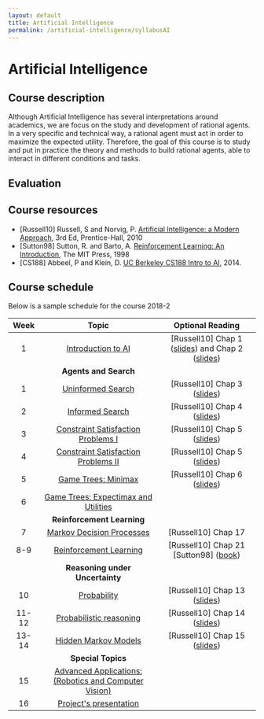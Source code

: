 ```yaml
---
layout: default
title: Artificial Intelligence
permalink: /artificial-intelligence/syllabusAI
---
```


# Artificial Intelligence

## Course description
Although Artificial Intelligence has several interpretations around academics, we are focus on the study and development of rational agents. In a very specific and technical way, a rational agent must act in order to maximize the expected utility. Therefore, the goal of this course is to study and put in practice the theory and methods to build rational agents, able to interact in different conditions and tasks.

## Evaluation

## Course resources
* [Russell10] Russell, S and Norvig, P. [Artificial Intelligence: a Modern Approach](http://aima.cs.berkeley.edu/),  3rd Ed, Prentice-Hall, 2010
* [Sutton98] Sutton, R. and Barto, A. [Reinforcement Learning: An Introduction](https://web.stanford.edu/class/psych209/Readings/SuttonBartoIPRLBook2ndEd.pdf), The MIT Press, 1998
* [CS188] Abbeel, P and Klein, D. [UC Berkeley CS188 Intro to AI](http://ai.berkeley.edu/home.html), 2014.

## Course schedule
Below is a sample schedule for the course 2018-2

| Week 	| Topic 	| Optional Reading 	|
|:-----:	|:-----------------------------------------------------------------------:	|:----------------------------------------------------------------------------------------------------------------------------------------------------------------:	|
| 1 	| [Introduction to AI](/cstopics/artificial-intelligence/introduction_AI) 	| [Russell10] Chap 1 ([slides](http://aima.eecs.berkeley.edu/slides-pdf/chapter01.pdf)) and Chap 2 ([slides](http://aima.eecs.berkeley.edu/slides-pdf/chapter02.pdf))  	|
|  	| **Agents and Search** 	|  	|
| 1 	| [Uninformed Search](/cstopics/artificial-intelligence/search) 	| [Russell10] Chap 3 ([slides](http://aima.eecs.berkeley.edu/slides-pdf/chapter03.pdf)) 	|
| 2 	| [Informed Search](/cstopics/artificial-intelligence/search) 	| [Russell10] Chap 4 ([slides](http://aima.eecs.berkeley.edu/slides-pdf/chapter04.pdf)) 	|
| 3 	| [Constraint Satisfaction Problems I]() 	| [Russell10] Chap 5 ([slides](http://aima.eecs.berkeley.edu/slides-pdf/chapter05.pdf)) 	|
| 4 	| [Constraint Satisfaction Problems II]() 	| [Russell10] Chap 5 ([slides](http://aima.eecs.berkeley.edu/slides-pdf/chapter05.pdf)) 	|
| 5 	| [Game Trees: Minimax]() 	| [Russell10] Chap 6 ([slides](http://aima.eecs.berkeley.edu/slides-pdf/chapter06.pdf)) 	|
| 6 	| [Game Trees: Expectimax and Utilities]() 	|  	|
|  	| **Reinforcement Learning** 	|  	|
| 7 	| [Markov Decision Processes]() 	| [Russell10] Chap 17 	|
| 8-9 	| [Reinforcement Learning]() 	| [Russell10] Chap 21 [Sutton98] ([book](https://web.stanford.edu/class/psych209/Readings/SuttonBartoIPRLBook2ndEd.pdf)) 	|
|  	| **Reasoning under Uncertainty** 	|  	|
| 10 	| [Probability]() 	| [Russell10] Chap 13 ([slides](http://aima.eecs.berkeley.edu/slides-pdf/chapter13.pdf)) 	|
| 11-12 	| [Probabilistic reasoning]() 	| [Russell10] Chap 14 ([slides](http://aima.eecs.berkeley.edu/slides-pdf/chapter14.pdf)) 	|
| 13-14 	| [Hidden Markov Models]() 	| [Russell10] Chap 15 ([slides](http://aima.eecs.berkeley.edu/slides-pdf/chapter15.pdf)) 	|
|  	| **Special Topics** 	|  	|
| 15 	| [Advanced Applications: (Robotics and Computer Vision)]() 	|  	|
| 16 	| [Project's presentation]() 	|  	|
